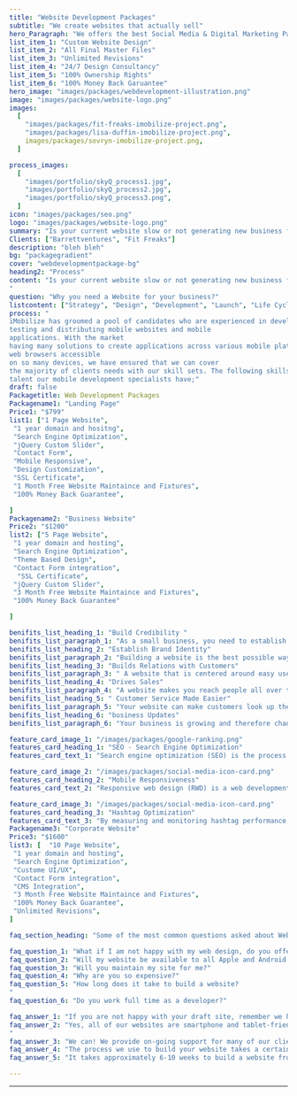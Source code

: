```yaml
---
title: "Website Development Packages"
subtitle: "We create websites that actually sell"
hero_Paragraph: "We offers the best Social Media & Digital Marketing Packages in affordable budget. The business website is now the backbone and the infrastructure around which you build your business."
list_item_1: "Custom Website Design"
list_item_2: "All Final Master Files"
list_item_3: "Unlimited Revisions"
list_item_4: "24/7 Design Consultancy"
list_item_5: "100% Ownership Rights"
list_item_6: "100% Money Back Garuantee"
hero_image: "images/packages/webdevelopment-illustration.png"
image: "images/packages/website-logo.png"
images:
  [
    "images/packages/fit-freaks-imobilize-project.png",
    "images/packages/lisa-duffin-imobilize-project.png",
    images/packages/sovryn-imobilize-project.png,
  ]

process_images:
  [
    "images/portfolio/skyQ_process1.jpg",
    "images/portfolio/skyQ_process2.jpg",
    "images/portfolio/skyQ_process3.png",
  ]
icon: "images/packages/seo.png"
logo: "images/packages/website-logo.png"
summary: "Is your current website slow or not generating new business for you? Then it might be time for a new website! All our websites are built from scratch, speed-tested, and search-engine optimised. Your website is a powerful marketing asset, so our designers will build you something remarkable. We have a wide range of web design and digital marketing packages to suit most budgets."
Clients: ["Barrettventures", "Fit Freaks"]
description: "bleh bleh"
bg: "packagegradient"
cover: "webdevelopmentpackage-bg"
heading2: "Process"
content: "Is your current website slow or not generating new business for you? Then it might be time for a new website! All our websites are built from scratch, speed-tested, and search-engine optimised. Your website is a powerful marketing asset, so our designers will build you something remarkable. We have a wide range of web design and digital marketing packages to suit most budgets.
"
question: "Why you need a Website for your business?"
listcontent: ["Strategy", "Design", "Development", "Launch", "Life Cycle Managment", ]
process: "
iMobilize has groomed a pool of candidates who are experienced in developing,
testing and distributing mobile websites and mobile
applications. With the market
having many solutions to create applications across various mobile platforms and
web browsers accessible
on so many devices, we have ensured that we can cover
the majority of clients needs with our skill sets. The following skills are the type of
talent our mobile development specialists have;"
draft: false
Packagetitle: Web Development Packages
Packagename1: "Landing Page"
Price1: "$799"
list1: ["1 Page Website",
 "1 year domain and hositng",
 "Search Engine Optimization",
 "jQuery Custom Slider",
 "Contact Form",
 "Mobile Responsive",
 "Design Customization",
 "SSL Certificate", 
 "1 Month Free Website Maintaince and Fixtures",
 "100% Money Back Guarantee",

]
Packagename2: "Business Website"
Price2: "$1200"
list2: ["5 Page Website",
 "1 year domain and hosting",
 "Search Engine Optimization",
 "Theme Based Design",
 "Contact Form integration",
  "SSL Certificate", 
 "jQuery Custom Slider",
 "3 Month Free Website Maintaince and Fixtures",
 "100% Money Back Guarantee"

]

benifits_list_heading_1: "Build Credibility "
benifits_list_paragraph_1: "As a small business, you need to establish your credibility before people will trust you enough to buy from you."
benifits_list_heading_2: "Establish Brand Identity"
benifits_list_paragraph_2: "Building a website is the best possible way to showcase all of these important elements for consumers to easily find. You can feature these aspects on an “about us” page or even on your homepage so that consumers start to get an idea of who you are as a brand. "
benifits_list_heading_3: "Builds Relations with Customers"
benifits_list_paragraph_3: " A website that is centered around easy user experience and personalizes the customer’s visits, will help make that customer have a more positive response to your business. "
benifits_list_heading_4: "Drives Sales"
benifits_list_paragraph_4: "A website makes you reach people all over the world to expose them to your products/services. The more exposure your business receives, the more sales it will get, and the more your business will grow."
benifits_list_heading_5: " Customer Service Made Easier"
benifits_list_paragraph_5: "Your website can make customers look up their questions on your site instead of taking the time to call you. Of course, you will have a few customers who will still feel the need to call, but that number will go drastically down. "
benifits_list_heading_6: "business Updates"
benifits_list_paragraph_6: "Your business is growing and therefore changing as it does. As a result, you may struggle to keep your clients updated on what is new with your business."

feature_card_image_1: "/images/packages/google-ranking.png"
features_card_heading_1: "SEO - Search Engine Optimization"
features_card_text_1: "Search engine optimization (SEO) is the process of improving the quality and quantity of website traffic to a website or a web page from search engines. SEO targets unpaid traffic (known as natural or organic results) rather than direct traffic or paid traffic."

feature_card_image_2: "/images/packages/social-media-icon-card.png"
features_card_heading_2: "Mobile Responsiveness"
features_card_text_2: "Responsive web design (RWD) is a web development approach that creates dynamic changes to the appearance of a website, depending on the screen size and orientation of the device being used to view it"

feature_card_image_3: "/images/packages/social-media-icon-card.png"
features_card_heading_3: "Hashtag Optimization"
features_card_text_3: "By measuring and monitoring hashtag performance, you'll know whether your hashtag targeting needs further improvement or is already working just fine. This data is essential for your marketing team to determine why some posts are doing well while others are not."
Packagename3: "Corporate Website"
Price3: "$1600"
list3: [  "10 Page Website",
 "1 year domain and hosting",
 "Search Engine Optimization",
 "Custome UI/UX",
 "Contact Form integration",
 "CMS Integration",
 "3 Month Free Website Maintaince and Fixtures",
 "100% Money Back Guarantee",
 "Unlimited Revisions",
]

faq_section_heading: "Some of the most common questions asked about Website Design & Development."

faq_question_1: "​What if I am not happy with my web design, do you offer a refund?"
faq_question_2: "Will my website be available to all Apple and Android devices?"
faq_question_3: "Will you maintain my site for me?"
faq_question_4: "Why are you so expensive?"
faq_question_5: "How long does it take to build a website?
"
faq_question_6: "Do you work full time as a developer?"

faq_answer_1: "If you are not happy with your draft site, remember we have a comprehensive revision process to capture any feedback to improve the site. If you are still not happy after this, we offer a money back guarantee at no risk to you."
faq_answer_2: "​Yes, all of our websites are smartphone and tablet-friendly and standard with our website development service. ​​
"
faq_answer_3: "We can! We provide on-going support for many of our clients."
faq_answer_4: "The process we use to build your website takes a certain amount of time and a lot of planning and research. Unlike other agencies, we DON’T use templates. We build your website from scratch, which means you get a unique design tailored around your business. Buying a website from us should not just simply be seen as a business expense as your website is a sales tool that should earn you money."
faq_answer_5: "It takes approximately 6-10 weeks to build a website from start to finish, providing we have all the information from you. Our full web design process is broken down here. Generally speaking, the website will only take a long time if we are still waiting for text and images from yourself."

---
```


---
